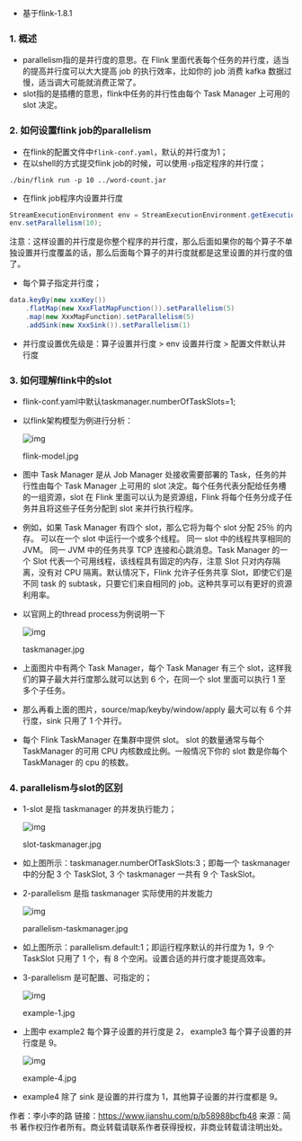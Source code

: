 - 基于flink-1.8.1

### 1. 概述

- parallelism指的是并行度的意思。在 Flink 里面代表每个任务的并行度，适当的提高并行度可以大大提高 job 的执行效率，比如你的 job 消费 kafka 数据过慢，适当调大可能就消费正常了。
- slot指的是插槽的意思，flink中任务的并行性由每个 Task Manager 上可用的 slot 决定。



### 2. 如何设置flink job的parallelism

- 在flink的配置文件中`flink-conf.yaml`，默认的并行度为1；
- 在以shell的方式提交flink job的时候，可以使用`-p`指定程序的并行度；



```shell
./bin/flink run -p 10 ../word-count.jar
```

- 在flink job程序内设置并行度



```java
StreamExecutionEnvironment env = StreamExecutionEnvironment.getExecutionEnvironment();
env.setParallelism(10);
```

注意：这样设置的并行度是你整个程序的并行度，那么后面如果你的每个算子不单独设置并行度覆盖的话，那么后面每个算子的并行度就都是这里设置的并行度的值了。

- 每个算子指定并行度；



```java
data.keyBy(new xxxKey())
    .flatMap(new XxxFlatMapFunction()).setParallelism(5)
    .map(new XxxMapFunction).setParallelism(5)
    .addSink(new XxxSink()).setParallelism(1)
```

- 并行度设置优先级是：算子设置并行度 > env 设置并行度 > 配置文件默认并行度



### 3. 如何理解flink中的slot

- flink-conf.yaml中默认taskmanager.numberOfTaskSlots=1;

- 以flink架构模型为例进行分析：

  ![img](https://tva1.sinaimg.cn/large/008eGmZEgy1gpdkzaudw3j30op0fptb7.jpg)

  flink-model.jpg

- 图中 Task Manager 是从 Job Manager 处接收需要部署的 Task，任务的并行性由每个 Task Manager 上可用的 slot 决定。每个任务代表分配给任务槽的一组资源，slot 在 Flink 里面可以认为是资源组，Flink 将每个任务分成子任务并且将这些子任务分配到 slot 来并行执行程序。

- 例如，如果 Task Manager 有四个 slot，那么它将为每个 slot 分配 25％ 的内存。 可以在一个 slot 中运行一个或多个线程。 同一 slot 中的线程共享相同的 JVM。 同一 JVM 中的任务共享 TCP 连接和心跳消息。Task Manager 的一个 Slot 代表一个可用线程，该线程具有固定的内存，注意 Slot 只对内存隔离，没有对 CPU 隔离。默认情况下，Flink 允许子任务共享 Slot，即使它们是不同 task 的 subtask，只要它们来自相同的 job。这种共享可以有更好的资源利用率。

- 以官网上的thread process为例说明一下

  ![img](https://tva1.sinaimg.cn/large/008eGmZEgy1gpdkzgl9hij30pj0c30vf.jpg)

  taskmanager.jpg

- 上面图片中有两个 Task Manager，每个 Task Manager 有三个 slot，这样我们的算子最大并行度那么就可以达到 6 个，在同一个 slot 里面可以执行 1 至多个子任务。

- 那么再看上面的图片，source/map/keyby/window/apply 最大可以有 6 个并行度，sink 只用了 1 个并行。

- 每个 Flink TaskManager 在集群中提供 slot。 slot 的数量通常与每个 TaskManager 的可用 CPU 内核数成比例。一般情况下你的 slot 数是你每个 TaskManager 的 cpu 的核数。



### 4. parallelism与slot的区别

- 1-slot 是指 taskmanager 的并发执行能力；

  ![img](https://tva1.sinaimg.cn/large/008eGmZEgy1gpdkzm8ej1j30ww0cd0vk.jpg)

  slot-taskmanager.jpg

- 如上图所示：taskmanager.numberOfTaskSlots:3；即每一个 taskmanager 中的分配 3 个 TaskSlot, 3 个 taskmanager 一共有 9 个 TaskSlot。

- 2-parallelism 是指 taskmanager 实际使用的并发能力

  ![img](https://tva1.sinaimg.cn/large/008eGmZEgy1gpdkzsvxqwj30wy09pmzl.jpg)

  parallelism-taskmanager.jpg

- 如上图所示：parallelism.default:1；即运行程序默认的并行度为 1，9 个 TaskSlot 只用了 1 个，有 8 个空闲。设置合适的并行度才能提高效率。

- 3-parallelism 是可配置、可指定的；

  ![img](https://tva1.sinaimg.cn/large/008eGmZEgy1gpdl009gh3j30x60jj456.jpg)

  example-1.jpg

- 上图中 example2 每个算子设置的并行度是 2， example3 每个算子设置的并行度是 9。

  ![img](https://tva1.sinaimg.cn/large/008eGmZEgy1gpdl060hlqj30xa09qtc6.jpg)

  example-4.jpg

- example4 除了 sink 是设置的并行度为 1，其他算子设置的并行度都是 9。



作者：李小李的路
链接：https://www.jianshu.com/p/b58988bcfb48
来源：简书
著作权归作者所有。商业转载请联系作者获得授权，非商业转载请注明出处。